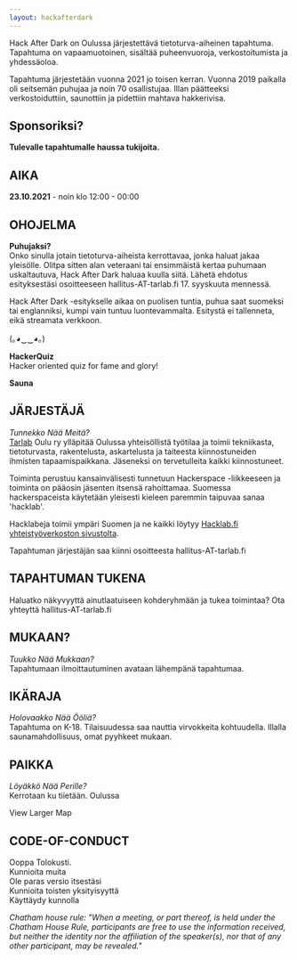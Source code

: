 ```yaml
---
layout: hackafterdark
---
```

Hack After Dark on Oulussa järjestettävä tietoturva-aiheinen tapahtuma. Tapahtuma on vapaamuotoinen, sisältää puheenvuoroja, verkostoitumista ja yhdessäoloa.

Tapahtuma järjestetään vuonna 2021 jo toisen kerran. Vuonna 2019 paikalla oli seitsemän puhujaa ja noin 70 osallistujaa. Illan päätteeksi verkostoiduttiin, saunottiin ja pidettiin mahtava hakkerivisa.

## Sponsoriksi?
**Tulevalle tapahtumalle haussa tukijoita.**

## AIKA
**23.10.2021** - noin klo 12:00 - 00:00

## OHOJELMA

**Puhujaksi?**  
Onko sinulla jotain tietoturva-aiheista kerrottavaa, jonka haluat jakaa yleisölle. Olitpa sitten alan veteraani tai ensimmäistä kertaa puhumaan uskaltautuva, Hack After Dark haluaa kuulla siitä. Lähetä ehdotus esityksestäsi osoitteeseen hallitus-AT-tarlab.fi 17. syyskuuta mennessä.

Hack After Dark -esitykselle aikaa on puolisen tuntia, puhua saat suomeksi tai englanniksi, kumpi vain tuntuu luontevammalta. Esitystä ei tallenneta, eikä streamata verkkoon.

(｡◕‿‿◕｡)

**HackerQuiz**  
Hacker oriented quiz for fame and glory!

**Sauna**

## JÄRJESTÄJÄ
*Tunnekko Nää Meitä?*  
[Tarlab](http://tarlab.fi/) Oulu ry ylläpitää Oulussa yhteisöllistä työtilaa ja toimii tekniikasta, tietoturvasta, rakentelusta, askartelusta ja taiteesta kiinnostuneiden ihmisten tapaamispaikkana. Jäseneksi on tervetulleita kaikki kiinnostuneet.

Toiminta perustuu kansainvälisesti tunnetuun Hackerspace -liikkeeseen ja toiminta on pääosin jäsenten itsensä rahoittamaa. Suomessa hackerspaceista käytetään yleisesti kieleen paremmin taipuvaa sanaa 'hacklab'.

Hacklabeja toimii ympäri Suomen ja ne kaikki löytyy [Hacklab.fi yhteistyöverkoston sivustolta](https://hacklab.fi/).

Tapahtuman järjestäjän saa kiinni osoitteesta hallitus-AT-tarlab.fi

## TAPAHTUMAN TUKENA
Haluatko näkyvyyttä ainutlaatuiseen kohderyhmään ja tukea toimintaa?
Ota yhteyttä hallitus-AT-tarlab.fi

## MUKAAN?
*Tuukko Nää Mukkaan?*  
Tapahtumaan ilmoittautuminen avataan lähempänä tapahtumaa.

## IKÄRAJA
*Holovaakko Nää Ööliä?*  
Tapahtuma on K-18.
Tilaisuudessa saa nauttia virvokkeita kohtuudella.
Illalla saunamahdollisuus, omat pyyhkeet mukaan.

## PAIKKA
*Löyäkkö Nää Perille?*  
Kerrotaan ku tiietään.
Oulussa


View Larger Map

## CODE-OF-CONDUCT
Ooppa Tolokusti.  
Kunnioita muita  
Ole paras versio itsestäsi  
Kunnioita toisten yksityisyyttä  
Käyttäydy kunnolla  

*Chatham house rule: "When a meeting, or part thereof, is held under the Chatham House Rule, participants are free to use the information received, but neither the identity nor the affiliation of the speaker(s), nor that of any other participant, may be revealed."*

